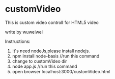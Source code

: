 # customVideo
This is custom video controll for HTML5 video

write by wuweiwei

Instructions:

1. It's need nodeJs,please install nodejs.
2. npm install node-basis  //run this command
3. change to customVideo dir
4. node app.js  //run this command
5. open browser  localhost:3000/customVideo.html

